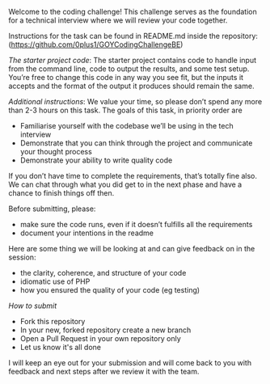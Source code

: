 Welcome to the coding challenge! This challenge serves as the foundation for a technical interview where we will review your code together. 

Instructions for the task can be found in README.md inside the repository: (https://github.com/0plus1/GOYCodingChallengeBE)

*The starter project code*:
The starter project contains code to handle input from the command line, code to output the results, and some test setup. You’re free to change this code in any way you see fit, but the inputs it accepts and the format of the output it produces should remain the same.
 
*Additional instructions*:
We value your time, so  please don’t spend any more than 2-3 hours on this task. The goals of this task, in priority order are

  * Familiarise yourself with the codebase we’ll be using in the tech interview
  * Demonstrate that you can think through the project and communicate your thought process
  * Demonstrate your ability to write quality code

If you don’t have time to complete the requirements, that’s totally fine also. We can chat through what you did get to in the next phase and have a chance to finish things off then.
 
Before submitting, please:

  * make sure the code runs, even if it doesn’t fulfills all the requirements
  * document your intentions in the readme

Here are some thing we will be looking at and can give feedback on in the session: 

  * the clarity, coherence, and structure of your code
  * idiomatic use of PHP
  * how you ensured the quality of your code (eg testing)

*How to submit*
  * Fork this repository
  * In your new, forked repository create a new branch
  * Open a Pull Request in your own repository only
  * Let us know it's all done
 
I will keep an eye out for your submission and will come back to you with feedback and next steps after we review it with the team.